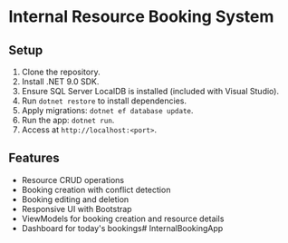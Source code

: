 # Internal Resource Booking System

## Setup
1. Clone the repository.
2. Install .NET 9.0 SDK.
3. Ensure SQL Server LocalDB is installed (included with Visual Studio).
4. Run `dotnet restore` to install dependencies.
5. Apply migrations: `dotnet ef database update`.
6. Run the app: `dotnet run`.
7. Access at `http://localhost:<port>`.

## Features
- Resource CRUD operations
- Booking creation with conflict detection
- Booking editing and deletion
- Responsive UI with Bootstrap
- ViewModels for booking creation and resource details
- Dashboard for today's bookings# InternalBookingApp
